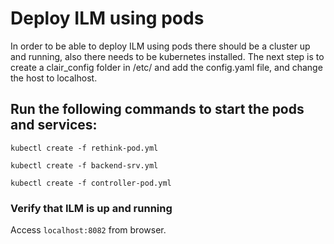 # Deploy ILM using pods

In order to be able to deploy ILM using pods there should be a cluster up and running, also there needs to be kubernetes installed.
The next step is to create a clair_config folder in /etc/ and add the config.yaml file, and change the host to localhost.

## Run the following commands to start the pods and services:

```
kubectl create -f rethink-pod.yml
```
```
kubectl create -f backend-srv.yml
```
```
kubectl create -f controller-pod.yml
```

### Verify that ILM is up and running

Access `localhost:8082` from browser.



